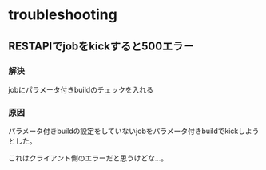 # troubleshooting

## RESTAPIでjobをkickすると500エラー
### 解決
jobにパラメータ付きbuildのチェックを入れる

### 原因
パラメータ付きbuildの設定をしていないjobをパラメータ付きbuildでkickしようとした。

これはクライアント側のエラーだと思うけどな...。